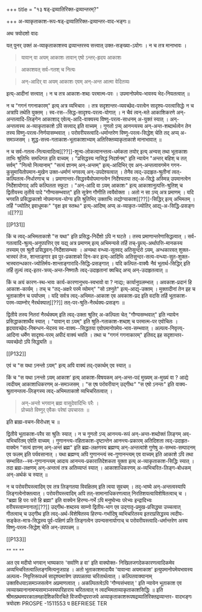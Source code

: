 +++
title = "१३ षड्-द्रव्यातिरिक्त-द्रव्यान्तरम्?"

+++
अ-व्याकृताकाश-रूप-षड्-द्रव्यातिरिक्त-द्रव्यान्तर-वाद-भङ्गः॥

अथ त्रयोदशो वादः

यत् पुनर् उक्तं अ-व्याकृताकाशस्य द्रव्यान्तरस्य सत्त्वात् उक्त-सङ्ख्या-ऽयोगः । न च तत्र मानाभावः । 

> यावान् वा अयम् आकाशः तावान् एषो ऽन्तर्-हृदय आकाशः 

> आकाशवत् सर्व-गतश् च नित्यः

> अन्-आदिर् वा अयम् आकाशः एवम् अन्-अन्त आत्मा वेदितव्यः 

इत्य्-आदीनां सत्त्वात् । न च तत्र आकाश-शब्दः परमात्म-परः । उपमानोपमेय-भावस्य भेद-नियतत्वात् ॥

न च "गगनं गगनाकारम्" इत्य् अत्र व्यभिचारः । तत्र सदृशान्तर-व्यवच्छेद-परत्वेन सादृश्य-परत्वासिद्धेः न च अत्रापि तथेति युक्तम् । स्व-रस--सिद्ध-सादृश्य-परत्व-योगात् । न चैवं त्वन्-मते आकाशिकरणे अन्-अन्तत्वादि-लिङ्गेन आकाशाद् एवेत्य्-आदि-वाक्यस्य विष्णु-परत्व-साधनम् अ-युक्तं स्यात् । अन्-अन्तत्वस्य अ-व्याकृताकाशे ऽपि सत्त्वाद् इति वाच्यम् । गुणतो ऽप्य् आनन्त्यस्य अन्-अन्त-शब्दार्थत्वेन तेन तस्य विष्णु-परत्व-निर्णयासम्भवात् । परोवरीयस्त्वादि-धर्मान्तरेण विष्णु-परत्व-सिद्धेश् चेति तद् अप्य् अ-समञ्जसम् । शुद्ध-सत्त्व-गताकाश-भूताकाशाभ्याम् अतिरिक्तव्याकृताकाशे मानाभावात् ॥

न च सर्व-गतत्व-नित्यत्वादित्व[[??]]-शून्य-लोकत्वानन्तत्व-धर्मकता तयोर् इत्य् अन्यस् तथा भूताकाशः ताभिः श्रुतिभिः समधिगत इति वाच्यम् । "प्रसिद्धस्य नासिद्धं निदर्शनम्" इति न्यायेन "अन्तर् बहिश् च तत् सर्वम्" "नित्यो नित्यानाम्" "सत्यं ज्ञानम् अन्-अन्तम्" इत्य्-आदिभिर् एव अन्-अन्तत्वावगमेन गगन-कुसुमायितोपमान-मुखेन उक्त-धर्माणं भगवत्य् अन्-उपदेश्यत्वात् । तेनैव त्वद्-उदाहृत-श्रुतीनां त्वत्-कल्पितत्व-निर्धारणाच् च । प्रमाणान्तर-सिद्धस्यैवोपमानत्वेन निर्देश्यतया तद्-अ-सिद्धे अस्मिन्न् उपमानत्वेन निर्देशायोगाद् अपि कल्पितता स्फुटा । "अन्-आदि वा ऽयम् आकाशः" इत्य् आकाशानुत्पत्ति-श्रुतिश् च द्वितीयस्य तृतीये पादे "गौण्यसम्भवात्" इति सूत्रेण गौणीति त्वयैवोक्ता । अतो न सा ऽप्य् अत्र प्रमाणम् । यदि भगवति प्रसिद्धाकाशो नोपमानत्व-योग्य इति श्रुतिभिर् उक्ताभिः तद्योग्याकाश[[??]]-सिद्धिर् इत्य् अभिमतम् । तर्हि "ज्योतिर् इवाधूमकः" "वृक्ष इव स्तब्धः" इत्य्-आदिष्व् अप्य् अ-व्याकृत-ज्योतिर् आद्य्-अ-सिद्धि-प्रसङ्गः ॥[[??]]

[[P131]]

किं च त्वद्-अभिमताकाशे "स यथा" इति प्रसिद्ध-निर्देशो ऽपि न घटते । तस्य प्रमाणान्तरेणासिद्धत्वात् । सर्व-गतत्वादि-श्रुत्य्-अनुपपत्तिर् एव यद्य् अत्र प्रमाणम् इत्य् अभिमन्यसे तर्हि तच्-छ्रुत्य्-अर्थापत्ति-मानकस्य तस्याम् एव श्रुतौ प्रसिद्धवन्-निर्देशासम्भवः । अन्यथा वन्ध्या-सुतवद् अतिसुन्दरो ऽयम्, अन्धकारवत् शुक्ल-भास्वरं तेजः, शान्ताङ्गार इव पुर-प्रकाशको दिन-कर इत्य्-आदिभिः अतिसुन्दर-सत्य-वन्ध्या-सुत-शुक्ल-भास्वरान्धकार-ज्योतिर्मय-शान्ताङ्गारादि-सिद्धि-प्रसङ्गात् । यदि कल्पित-वाक्यैः नैवं भूतार्थ-सिद्धिर् इति तर्हि तुल्यं त्वद्-इतर-त्रय्य्-अन्त-निष्णातैः त्वद्-उदाहृतानां क्वचिद् अप्य् अन्-उदाहृतत्वात् ॥

किं च अयं कारण-स्थ-भावः कार्य-कारणानुभय-स्वभावो वा ? नाद्यः; कार्यानुपलम्भात् । अवकाश-प्रदानं हि आकाश-कार्यम् । तच् च "तद्-अक्षरे परमे व्योमन्" "सो ऽश्नुते" इत्य्-आद्य्-उक्तम् । मुक्तादीनां तेन इह च भूताकाशेन च पर्याप्तम् । यदि सर्वत्र त्वद्-अभिमत-आकाश एव अवकाश-प्रद इति वदसि तर्हि भूताकाश-परम-व्याम्नोर् नैरर्थक्यात्[[??]] तत्-पर-श्रुति-नैरर्थक्य-प्रसङ्गः ॥

द्वितीये तस्य नितरां नैरर्थक्यम् इति त्वद्-उक्ता श्रुतिर् अ-कल्पिता चेत् "गौण्यसम्भवात्" इति न्यायेन प्रसिद्धाकाशार्थैव स्यात् । "यावान् वा ऽयम्" इति श्रुति-गताकाश-शब्दश् च परमात्म-पर एवोचितः । हृदयावच्छेद-निबन्धन-भेदस्य स्व-वाक्य--सिद्धतया एवोपमानोपमेय-भाव-सम्भवात् । अल्पत्व-निवृत्त्य्-आदिना धर्मेण सादृश्य-परम् अपीदं वाक्यं भवति । तथा च "गगनं गगनाकारम्" इतिवद् इह सदृशान्तर-व्यवच्छेदो ऽपि सिद्ध्यति ॥

[[P132]]

एवं च "स यथा ऽनन्तो ऽयम्" इत्य् अपि वाक्यं तद्-एकार्थम् एव स्यात् ॥

किं च "स यथा ऽनन्तो ऽयम् आकाश’ इत्य् आकाश-विषयकम् अन्-अन्त-पदं मुख्यम् अ-मुख्यं वा ? आद्ये त्वदीयम् आकाशाधिकरणम् अ-समञ्जसम् । "स एष परोवरीयान् उद्गीथः" "स एषो ऽनन्तः" इति वाक्य-श्रुतानन्तत्व-लिङ्गस्य त्वद्-अभिमताकाशे व्यभिचरितत्वात् । 

> अन्-अन्तो भगवान् ब्रह्म वासुदेवादिभिः परैः ।  
प्रोच्यते विष्णुर् एवैकः परेषां उपचारतः ॥

इति ब्राह्म-वचन-विरोधश् च ॥

द्वितीये भूताकाश-परैव सा श्रुतिः स्यात् । न च गुणतो ऽप्य् आनन्त्य-रूपं अन्-अन्त-शब्दोक्तं लिङ्गम् अव्-यभिचरितम् एवेति वाच्यम् । गुणानन्त्य-रहिताकाश-दृष्टान्तेन आनन्त्य-प्रकारम् अतिदिशता त्वद्-उदाहृत-वाक्येन "सत्यं ज्ञानम् अन्-अन्तं ब्रह्म" इति ब्रह्म-लक्षणस्य ब्रह्मण्य् अन्-अन्तत्वांशे गुणेषु अ-सम्भव-सम्पादनम् एव फलम् इति पर्यवसानात् । यथा ब्रह्मण्य् अपि गुणानन्त्यं स्व-गुणानन्त्यम् एव वाच्यम् इति आकाशे ऽपि तथा सम्भावित--स्व-गुणानान्त्यम् आदाय आनन्त्य-प्रकारातिदेशकता युक्ता इत्य् अ-व्याकृताकाश-सिद्धिः स्यात् । तदा ब्रह्म-लक्षणम् अन्-अन्तत्वं तत्र अतिव्याप्तं स्यात् । आकाशाधिकरणम् अ-व्यभिचरित-लिङ्ग-बोधकम् अन्-अर्थकं च स्यात् ॥

न च परोवरीयस्त्वादिम् एव तत्र लिङ्गतया विवक्षितम् इति त्वया सुवचम् । तद्-भाष्ये अन्-अन्तत्वस्यापि लिङ्गत्वेनोक्तत्वात् । परोवरीयस्त्वादिम् अपि तत्-सामानाधिकरणत्वात् निरतिशयत्वाविशेषितत्वाच् च । "ब्रह्मा हि परः परो हि ब्रह्मा" इति वाक्येन हिरण्य-गर्भे ऽपि मनुष्येभ्यः परेभ्यः इन्द्रादिभ्यः वरीयस्त्वाम्नानात्[[??]] उद्गीथ-शब्दस्य साम्नो द्वितीय-भाग एव उद्गातृ-प्रमुख-प्रसिद्ध्या उच्चत्वात् गीतत्वाच् च उद्गीथ इति त्वद्-अर्थ-विशेषितस्य हिरण्य-गर्भादिषु व्यभिचरितस्य इतराप्रसिद्धस्य त्वदीय-सङ्केत-मात्र-सिद्धस्य पूर्व-पक्षिणं प्रति लिङ्गत्वेन उपन्यसनायोगाच् च परोवरीयस्त्वादि-धर्मान्तरेण अस्य विष्णु-परत्व-सिद्धेश् चेति अन्-उपपन्नम् ॥

[[P133]]

""
""
""

अत एव मदीयो भगवान् भाष्यकारः 'सर्वाणि ह वा' इति वाक्योक्त- निखिलजगदेककारणत्वादिकमेव अव्यभिचरितत्वाल्लिङ्गमित्यनुजग्राह । अतो भूताकाशमादायैव 'यावान्वा अयमाकाश' इत्युपमानोपमेयभावस्य अल्पत्व- निवृत्तिरूपधर्म सादृश्यमात्रेण उपपन्नतया चरितार्थत्वात् । कल्पितवाक्यानाम् उक्तविधयाऽसमञ्जसत्वेन अप्रमाणत्वात् । अकल्पितत्वेऽपि 'गौण्यसंभवात् ' इति न्यायेन भूताकाश एव त्वव्याख्यानानामप्यसामञ्जस्यपरिहाराय चरितत्वात् न त्वदभिमताव्याकृताकाशसिद्धिः ॥ 
इति श्रीमत्प्रथमपरकालमहादेशिकविरचिते विजयीन्द्रपराजये 
अव्याकृताकाशरूपषद्रव्यातिरिक्तद्रव्यान्तर- वादभङ्गः त्रयोदशः 
PROSPE 
-1511553 
प 
BEFRIESE TER 
